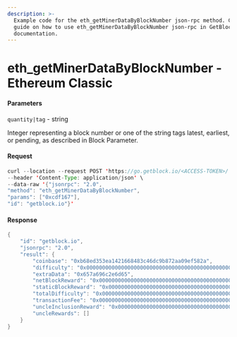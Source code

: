 ```yaml
---
description: >-
  Example code for the eth_getMinerDataByBlockNumber json-rpc method. Сomplete
  guide on how to use eth_getMinerDataByBlockNumber json-rpc in GetBlock.io Web3
  documentation.
---
```


# eth\_getMinerDataByBlockNumber - Ethereum Classic

#### Parameters

`quantity|tag` - string

Integer representing a block number or one of the string tags latest, earliest, or pending, as described in Block Parameter.

#### Request

```java
curl --location --request POST 'https://go.getblock.io/<ACCESS-TOKEN>/' \
--header 'Content-Type: application/json' \
--data-raw '{"jsonrpc": "2.0",
"method": "eth_getMinerDataByBlockNumber",
"params": ["0xcdf167"],
"id": "getblock.io"}'
```

#### Response

```java
{
    "id": "getblock.io",
    "jsonrpc": "2.0",
    "result": {
        "coinbase": "0xb68ed353ea1421668483c46dc9b872aa09ef582a",
        "difficulty": "0x00000000000000000000000000000000000000000000000000011a85f2d724c0",
        "extraData": "0x657a696c2e6d65",
        "netBlockReward": "0x0000000000000000000000000000000000000000000000004575e8cd73bed400",
        "staticBlockReward": "0x0000000000000000000000000000000000000000000000004563918244f40000",
        "totalDifficulty": "0x00000000000000000000000000000000000000000000004ca722cd36ab8b5d6c",
        "transactionFee": "0x0000000000000000000000000000000000000000000000000012574b2ecad400",
        "uncleInclusionReward": "0x0000000000000000000000000000000000000000000000000000000000000000",
        "uncleRewards": []
    }
}
```
